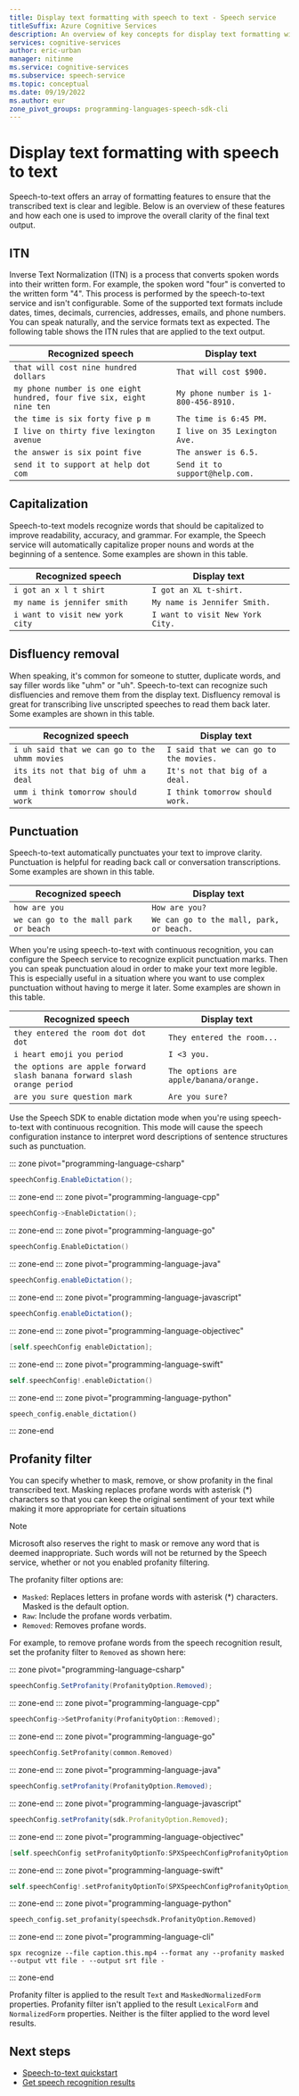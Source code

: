 ```yaml
---
title: Display text formatting with speech to text - Speech service
titleSuffix: Azure Cognitive Services
description: An overview of key concepts for display text formatting with speech to text.
services: cognitive-services
author: eric-urban
manager: nitinme
ms.service: cognitive-services
ms.subservice: speech-service
ms.topic: conceptual
ms.date: 09/19/2022
ms.author: eur
zone_pivot_groups: programming-languages-speech-sdk-cli
---
```


# Display text formatting with speech to text

Speech-to-text offers an array of formatting features to ensure that the transcribed text is clear and legible. Below is an overview of these features and how each one is used to improve the overall clarity of the final text output.

## ITN

Inverse Text Normalization (ITN) is a process that converts spoken words into their written form. For example, the spoken word "four" is converted to the written form "4". This process is performed by the speech-to-text service and isn't configurable. Some of the supported text formats include dates, times, decimals, currencies, addresses, emails, and phone numbers. You can speak naturally, and the service formats text as expected. The following table shows the ITN rules that are applied to the text output.

|Recognized speech|Display text|
|---|---|
|`that will cost nine hundred dollars`|`That will cost $900.`|
|`my phone number is one eight hundred, four five six, eight nine ten`|`My phone number is 1-800-456-8910.`|
|`the time is six forty five p m`|`The time is 6:45 PM.`|
|`I live on thirty five lexington avenue`|`I live on 35 Lexington Ave.`|
|`the answer is six point five`|`The answer is 6.5.`|
|`send it to support at help dot com`|`Send it to support@help.com.`|

## Capitalization

Speech-to-text models recognize words that should be capitalized to improve readability, accuracy, and grammar. For example, the Speech service will automatically capitalize proper nouns and words at the beginning of a sentence. Some examples are shown in this table.

|Recognized speech|Display text|
|---|---|
|`i got an x l t shirt`|`I got an XL t-shirt.`|
|`my name is jennifer smith`|`My name is Jennifer Smith.`|
|`i want to visit new york city`|`I want to visit New York City.`|

## Disfluency removal

When speaking, it's common for someone to stutter, duplicate words, and say filler words like "uhm" or "uh". Speech-to-text can recognize such disfluencies and remove them from the display text. Disfluency removal is great for transcribing live unscripted speeches to read them back later. Some examples are shown in this table.

|Recognized speech|Display text|
|---|---|
|`i uh said that we can go to the uhmm movies`|`I said that we can go to the movies.`|
|`its its not that big of uhm a deal`|`It's not that big of a deal.`|
|`umm i think tomorrow should work`|`I think tomorrow should work.`|

## Punctuation 

Speech-to-text automatically punctuates your text to improve clarity. Punctuation is helpful for reading back call or conversation transcriptions. Some examples are shown in this table.

|Recognized speech|Display text|
|---|---|
|`how are you`|`How are you?`|
|`we can go to the mall park or beach`|`We can go to the mall, park, or beach.`|

When you're using speech-to-text with continuous recognition, you can configure the Speech service to recognize explicit punctuation marks. Then you can speak punctuation aloud in order to make your text more legible. This is especially useful in a situation where you want to use complex punctuation without having to merge it later. Some examples are shown in this table.

|Recognized speech|Display text|
|---|---|
|`they entered the room dot dot dot`|`They entered the room...`|
|`i heart emoji you period`|`I <3 you.`|
|`the options are apple forward slash banana forward slash orange period`|`The options are apple/banana/orange.`|
|`are you sure question mark`|`Are you sure?`|

Use the Speech SDK to enable dictation mode when you're using speech-to-text with continuous recognition. This mode will cause the speech configuration instance to interpret word descriptions of sentence structures such as punctuation.

::: zone pivot="programming-language-csharp"
```csharp
speechConfig.EnableDictation();
```
::: zone-end
::: zone pivot="programming-language-cpp"
```cpp
speechConfig->EnableDictation();
```
::: zone-end
::: zone pivot="programming-language-go"
```go
speechConfig.EnableDictation()
```
::: zone-end
::: zone pivot="programming-language-java"
```java
speechConfig.enableDictation();
```
::: zone-end
::: zone pivot="programming-language-javascript"
```javascript
speechConfig.enableDictation();
```
::: zone-end
::: zone pivot="programming-language-objectivec"
```objective-c
[self.speechConfig enableDictation];
```
::: zone-end
::: zone pivot="programming-language-swift"
```swift
self.speechConfig!.enableDictation()
```
::: zone-end
::: zone pivot="programming-language-python"
```python
speech_config.enable_dictation()
```
::: zone-end

## Profanity filter 

You can specify whether to mask, remove, or show profanity in the final transcribed text. Masking replaces profane words with asterisk (*) characters so that you can keep the original sentiment of your text while making it more appropriate for certain situations 

> [!NOTE]
> Microsoft also reserves the right to mask or remove any word that is deemed inappropriate. Such words will not be returned by the Speech service, whether or not you enabled profanity filtering.

The profanity filter options are:
- `Masked`: Replaces letters in profane words with asterisk (*) characters. Masked is the default option.
- `Raw`: Include the profane words verbatim.
- `Removed`: Removes profane words.

For example, to remove profane words from the speech recognition result, set the profanity filter to `Removed` as shown here:

::: zone pivot="programming-language-csharp"
```csharp
speechConfig.SetProfanity(ProfanityOption.Removed);
```
::: zone-end
::: zone pivot="programming-language-cpp"
```cpp
speechConfig->SetProfanity(ProfanityOption::Removed);
```
::: zone-end
::: zone pivot="programming-language-go"
```go
speechConfig.SetProfanity(common.Removed)
```
::: zone-end
::: zone pivot="programming-language-java"
```java
speechConfig.setProfanity(ProfanityOption.Removed);
```
::: zone-end
::: zone pivot="programming-language-javascript"
```javascript
speechConfig.setProfanity(sdk.ProfanityOption.Removed);
```
::: zone-end
::: zone pivot="programming-language-objectivec"
```objective-c
[self.speechConfig setProfanityOptionTo:SPXSpeechConfigProfanityOption.SPXSpeechConfigProfanityOption_ProfanityRemoved];
```
::: zone-end
::: zone pivot="programming-language-swift"
```swift
self.speechConfig!.setProfanityOptionTo(SPXSpeechConfigProfanityOption_ProfanityRemoved)
```
::: zone-end
::: zone pivot="programming-language-python"
```python
speech_config.set_profanity(speechsdk.ProfanityOption.Removed)
```
::: zone-end
::: zone pivot="programming-language-cli"
```console
spx recognize --file caption.this.mp4 --format any --profanity masked --output vtt file - --output srt file -
```
::: zone-end

Profanity filter is applied to the result `Text` and `MaskedNormalizedForm` properties. Profanity filter isn't applied to the result `LexicalForm` and `NormalizedForm` properties. Neither is the filter applied to the word level results.


## Next steps

* [Speech-to-text quickstart](get-started-speech-to-text.md)
* [Get speech recognition results](get-speech-recognition-results.md)
